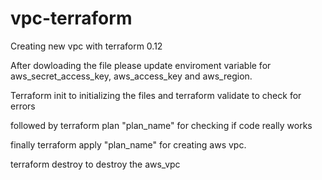 # vpc-terraform
Creating new vpc with terraform 0.12

After dowloading the file please update enviroment variable for aws_secret_access_key, aws_access_key and aws_region.

Terraform init to initializing the files and terraform validate to check for errors 

followed by terraform plan "plan_name" for checking if code really works

finally terraform apply "plan_name" for creating aws vpc.

terraform destroy to destroy the aws_vpc   


